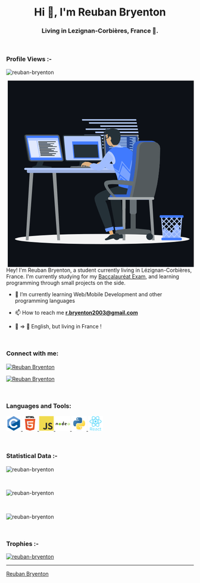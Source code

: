 

<h1 align="center">Hi 👋, I'm Reuban Bryenton</h1>

<h3 align="center">Living in Lezignan-Corbières, France 🌟.</h3>

<br>

<p align="right">
  <h3>
     Profile Views :-
  </h3>
  <img src="https://komarev.com/ghpvc/?username=reuban-bryenton&label=Profile%20views&color=0e75b6&style=flat" alt="reuban-bryenton" />
</p>

<p>
  <img align="right" src="https://github.com/reuban-bryenton/reuban-bryenton/blob/main/animation_500_kxa883sd.gif" alt="reuban-bryenton" />
</p>

Hey! I'm Reuban Bryenton, a student currently living in Lézignan-Corbières, France.
I'm currently studying for my <a href="https://en.wikipedia.org/wiki/Baccalaur%C3%A9at">Baccalauréat Exam</a>,
and learning programming through small projects on the side.

- 🌱 I’m currently learning Web/Mobile Development and other programming languages

- 📫 How to reach me **r.bryenton2003@gmail.com**

- 🍺 => 🍷 English, but living in France !

<br>

<h3 align="left">Connect with me:</h3>

<p align="left">

<!--
<a href="https://linkedin.com/in/" target="blank"><img align="center" src="https://raw.githubusercontent.com/rahuldkjain/github-profile-readme-generator/master/src/images/icons/Social/linked-in-alt.svg" alt="Reuban Bryenton" height="30" width="40" /></a>
-->

<a href="https://fb.com/reuban.bryenton" target="blank"><img align="center" src="https://raw.githubusercontent.com/rahuldkjain/github-profile-readme-generator/master/src/images/icons/Social/facebook.svg" alt="Reuban Bryenton" height="30" width="40" /></a>

<a href="https://instagram.com/reuban_bryenton" target="blank"><img align="center"
src="https://raw.githubusercontent.com/rahuldkjain/github-profile-readme-generator/master/src/images/icons/Social/instagram.svg"
alt="Reuban Bryenton" height="30" width="40" /></a>

<br>

<h3 align="left">Languages and Tools:</h3>

<p align="left"> 
<a href="https://www.cprogramming.com/" target="_blank" rel="noreferrer"> 
	<img src="https://raw.githubusercontent.com/devicons/devicon/master/icons/c/c-original.svg" alt="c" width="40" height="40" />
</a>
<a href="https://www.w3schools.com/html/" target="_blank" rel="noreferrer">
	<img src="https://raw.githubusercontent.com/devicons/devicon/master/icons/html5/html5-original-wordmark.svg" alt="css3" width="40" height="40" />
</a> 
<a href="https://developer.mozilla.org/en-US/docs/Web/JavaScript" target="_blank"
rel="noreferrer">
	<img src="https://raw.githubusercontent.com/devicons/devicon/master/icons/javascript/javascript-original.svg" alt="javascript" width="40" height="40" />
</a>
<a href="https://nodejs.org" target="_blank" rel="noreferrer">
	<img src="https://raw.githubusercontent.com/devicons/devicon/master/icons/nodejs/nodejs-original-wordmark.svg" alt="nodejs" width="40" height="40" />
</a>
<a href="https://www.python.org" target="_blank" rel="noreferrer">
	<img src="https://raw.githubusercontent.com/devicons/devicon/master/icons/python/python-original.svg" alt="python" width="40" height="40" />
</a>
<a href="https://reactjs.org/" target="_blank" rel="noreferrer">
	<img src="https://raw.githubusercontent.com/devicons/devicon/master/icons/react/react-original-wordmark.svg" alt="react" width="40" height="40" />
</a>
</p>

<br>

<h3>Statistical Data :-</h3>

<p>
	<img align="center" src="https://github-readme-stats.vercel.app/api/top-langs?username=reuban-bryenton&show_icons=true&locale=en&layout=compact" alt="reuban-bryenton" />
</p>

<br>

<p>
	<img align="center" src="https://github-readme-stats.vercel.app/api?username=reuban-bryenton&show_icons=true&locale=en" alt="reuban-bryenton" />
</p>

<br>

<p>
	<img align="center" src="https://github-readme-streak-stats.herokuapp.com/?user=reuban-bryenton&" alt="reuban-bryenton" />
</p>

<br>

<h3>Trophies :-</h3>

<p align="left">
	<a href="https://github.com/ryo-ma/github-profile-trophy">
		<img src="https://github-profile-trophy.vercel.app/?username=reuban-bryenton" alt="reuban-bryenton" />
	</a>
</p>

------------------------------------------------------------------------------------------------------------------------------------------

[Reuban Bryenton](https://github.com/reuban-bryenton)
